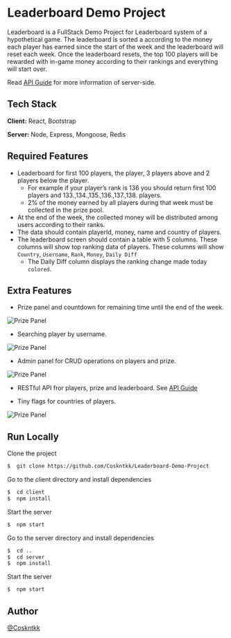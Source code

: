 # Leaderboard Demo Project

Leaderboard is a FullStack Demo Project for Leaderboard system of a hypothetical game.
The leaderboard is sorted a according to the money each player has
earned since the start of the week and the leaderboard will reset each week. Once the
leaderboard resets, the top 100 players will be rewarded with in-game money according
to their rankings and everything will start over.
 
Read [API Guide]( https://github.com/Coskntkk/Leaderboard-Demo-Project/blob/main/server/README.md ) for more information of server-side.


## Tech Stack

**Client:** React, Bootstrap

**Server:** Node, Express, Mongoose, Redis


## Required Features

- Leaderboard for first 100 players, the player, 3 players above and 2 players below the player.
    - For example if your player’s rank is 136 you should return first 100 players and 133.,134.,135.,136.,137.,138. players.
    - 2% of the money earned by all players during that week must be collected in the prize pool.
- At the end of the week, the collected money will be distributed among users according to their ranks.
- The data should contain playerId, money, name and country of players.
- The leaderboard screen should contain a table with 5 columns. These columns will show top ranking data of players. These columns will show `Country`, `Username`, `Rank`, `Money`, `Daily Diff` 
    - The Daily Diff column displays the ranking change made today `colored`.


## Extra Features

- Prize panel and countdown for remaining time until the end of the week.

![Prize Panel](https://i.imgur.com/FVXFxYW.png)

- Searching player by username.

![Prize Panel](https://i.imgur.com/tabVa1U.png)

- Admin panel for CRUD operations on players and prize.

![Prize Panel](https://i.imgur.com/0ZpDsie.png)

- RESTful API fror players, prize and leaderboard. See [API Guide]( https://github.com/Coskntkk/Leaderboard-Demo-Project/blob/main/server/README.md )

- Tiny flags for countries of players.

![Prize Panel](https://i.imgur.com/ooSfe3E.png)


## Run Locally

Clone the project

```bash
$  git clone https://github.com/Coskntkk/Leaderboard-Demo-Project
```

Go to the client directory and install dependencies

```bash
$  cd client
$  npm install
```

Start the server

```bash
$  npm start
```

Go to the server directory and install dependencies

```bash
$  cd ..
$  cd server
$  npm install
```

Start the server

```bash
$  npm start
```


## Author

[@Coskntkk](https://github.com/Coskntkk)

